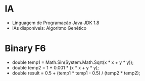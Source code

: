 # IA
* Linguagem de Programação Java JDK 1.8
* IAs disponíveis: Algoritmo Genético
# Binary F6
* double temp1 = Math.Sin(System.Math.Sqrt(x * x + y * y));
* double temp2 = 1 + 0.001 * (x * x + y * y);
* double result = 0.5 + (temp1 * temp1 - 0.5) / (temp2 * temp2);
